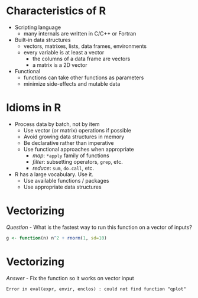 Characteristics of R
========================================================
* Scripting language
    - many internals are written in C/C++ or Fortran
* Built-in data structures
    - vectors, matrixes, lists, data frames, environments
    - every variable is at least a vector
        + the columns of a data frame are vectors
        + a matrix is a 2D vector
* Functional
    - functions can take other functions as parameters
    - minimize side-effects and mutable data

Idioms in R
========================================================
* Process data by batch, not by item
    - Use vector (or matrix) operations if possible
    - Avoid growing data structures in memory
    - Be declarative rather than imperative
    - Use functional approaches when appropriate
        + *map*: `*apply` family of functions
        + *filter*: subsetting operators, `grep`, etc.
        + *reduce*: `sum`, `do.call`, etc.
* R has a large vocabulary. Use it.
    - Use available functions / packages
    - Use appropriate data structures



Vectorizing
========================================================
_Question_ - What is the fastest way to run this function on a vector of inputs?


```r
g <- function(n) n^2 + rnorm(1, sd=10)
```

Vectorizing
========================================================
_Answer_ - Fix the function so it works on vector input











```
Error in eval(expr, envir, enclos) : could not find function "qplot"
```
